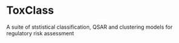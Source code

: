 # ToxClass
A suite of ststistical classification, QSAR and clustering models for regulatory risk assessment
